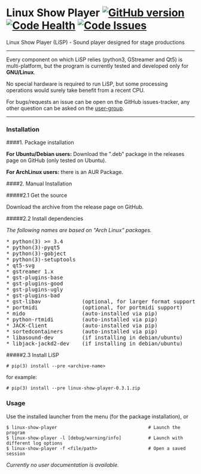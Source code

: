 # Linux Show Player [![GitHub version](https://badge.fury.io/gh/FrancescoCeruti%2Flinux-show-player.svg)](https://badge.fury.io/gh/FrancescoCeruti%2Flinux-show-player) [![Code Health](https://landscape.io/github/FrancescoCeruti/linux-show-player/master/landscape.svg?style=flat)](https://landscape.io/github/FrancescoCeruti/linux-show-player/master) [![Code Issues](https://www.quantifiedcode.com/api/v1/project/c419c19d00ce403a82f16a4505161e49/badge.svg)](https://www.quantifiedcode.com/app/project/c419c19d00ce403a82f16a4505161e49)
Linux Show Player (LiSP) - Sound player designed for stage productions

---

Every component on which LiSP relies (python3, GStreamer and Qt5) is multi-platform, but the program is currently tested and developed only for **GNU/Linux**.

No special hardware is required to run LiSP, but some processing operations would surely take benefit from a recent CPU.

For bugs/requests an issue can be open on the GitHub issues-tracker, any other question can be asked on the [user-group](https://groups.google.com/forum/#!forum/linux-show-player---users).

---

### Installation

####1. Package installation

**For Ubuntu/Debian users:** Download the ".deb" package in the releases page on GitHub (only tested on Ubuntu).

**For ArchLinux users:** there is an AUR Package.

####2. Manual Installation

#####2.1 Get the source

Download the archive from the release page on GitHub.

#####2.2 Install dependencies

*The following names are based on "Arch Linux" packages.*
<pre>
* python(3) >= 3.4
* python(3)-pyqt5
* python(3)-gobject
* python(3)-setuptools
* qt5-svg
* gstreamer 1.x
* gst-plugins-base
* gst-plugins-good
* gst-plugins-ugly
* gst-plugins-bad
* gst-libav				(optional, for larger format support)
* portmidi				(optional, for portmidi support)
* mido					(auto-installed via pip)
* python-rtmidi			(auto-installed via pip)
* JACK-Client			(auto-installed via pip)
* sortedcontainers      (auto-installed via pip)
* libasound-dev			(if installing in debian/ubuntu)
* libjack-jackd2-dev	(if installing in debian/ubuntu)
</pre>

#####2.3 Install LiSP

	# pip(3) install --pre <archive-name>

for example:
	
	# pip(3) install --pre linux-show-player-0.3.1.zip

### Usage

Use the installed launcher from the menu (for the package installation), or

	$ linux-show-player                                  # Launch the program
	$ linux-show-player -l [debug/warning/info]          # Launch with different log options
	$ linux-show-player -f <file/path>                   # Open a saved session

*Currently no user documentation is available.*
